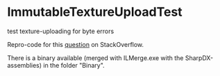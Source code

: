 # ImmutableTextureUploadTest
test texture-uploading for byte errors

Repro-code for this [question](http://stackoverflow.com/questions/42531726/data-corruption-when-uploading-a-texture-direct3d11) on StackOverflow.

There is a binary available (merged with ILMerge.exe with the SharpDX-assemblies) in the folder "Binary".
